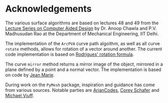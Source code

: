 # Acknowledgements

The various surface algorithms are based on lectures 48 and 49 from the [Lecture Series on Computer Aided Design](https://www.youtube.com/playlist?list=PLC3EE33F27CF14A06) by Dr. Anoop Chawla and P.V. Madhusudan Rao at the Department of Mechanical Engineering, IIT Delhi.

The implementation of the `ArcPVA` curve path algoithm, as well as all curve `rotate` methods, allows for rotation of a vector around another. The current code implementation is based on [Rodrigues' rotation formula](https://en.wikipedia.org/wiki/Rodrigues%27_rotation_formula).

The curve `mirror` method returns a mirror image of the object, mirrored in a plane defined by a point and a normal vector. The implementation is based on code by [Jean Marie](https://math.stackexchange.com/questions/3927881/reflection-over-planes-in-3d).

During work on the `PyMesh` package, inspiration and guidance has come from various sources. Notable parties are [ArjanCodes](https://arjancodes.com/), [Corey Schafer](https://www.youtube.com/@coreyms) and [Michael Viuff](https://github.com/MichaelViuff).
